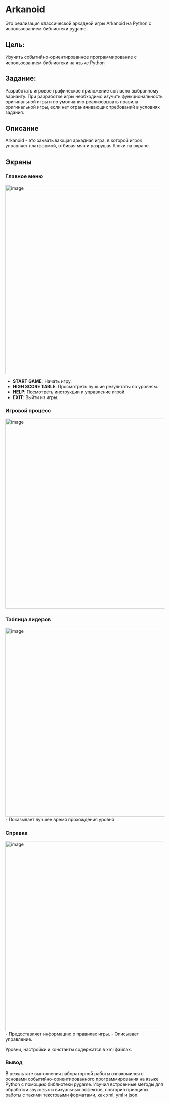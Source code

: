 # Arkanoid

Это реализация классической аркадной игры Arkanoid на Python с использованием библиотеки pygame. 

## Цель:
Изучить событийно-ориентированное программирование с использованием библиотеки на языке Python

## Задание:
Разработать игровое графическое приложение согласно выбранному варианту. При разработке игры необходимо изучить функциональность оригинальной игры и по умолчанию реализовывать правила оригинальной игры, если нет ограничивающих требований в условиях задания.


## Описание

Arkanoid - это захватывающая аркадная игра, в которой игрок управляет платформой, отбивая мяч и разрушая блоки на экране.

## Экраны

### Главное меню
<img width="596" alt="image" src="https://github.com/hinderss/ppois-2-2024/assets/114217203/5cbd0e49-cea5-44f1-9689-3f5986af86df">


- **START GAME**: Начать игру.
- **HIGH SCORE TABLE**: Просмотреть лучшие результаты по уровням.
- **HELP**: Посмотреть инструкции и управление игрой.
- **EXIT**: Выйти из игры.

### Игровой процесс
<img width="598" alt="image" src="https://github.com/hinderss/ppois-2-2024/assets/114217203/501b4035-2a9d-4110-9efa-9784325644e0">

### Таблица лидеров
<img width="595" alt="image" src="https://github.com/hinderss/ppois-2-2024/assets/114217203/fb8800b5-1ede-4f8e-9737-d8f2a9e8080c">
- Показывает лучшее время прохождения уровня

### Справка
<img width="599" alt="image" src="https://github.com/hinderss/ppois-2-2024/assets/114217203/8acdd9d4-1eaf-49a0-b831-6a07a0d738a1">
- Предоставляет информацию о правилах игры.
- Описывает управление.

Уровни, настройки и константы содержатся в xml файлах.

### Вывод
В результате выполнения лабораторной работы ознакомился с основами событийно-ориентированного программирования на языке Python с помощью библиотеки pygame. Изучил встроенные методы для обработки звуковых и визуальных эффектов, повторил принципы работы с такими текстовыми форматами, как xml, yml и json.
